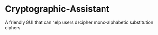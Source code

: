 # Cryptographic-Assistant
A friendly GUI that can help users decipher mono-alphabetic substitution ciphers

